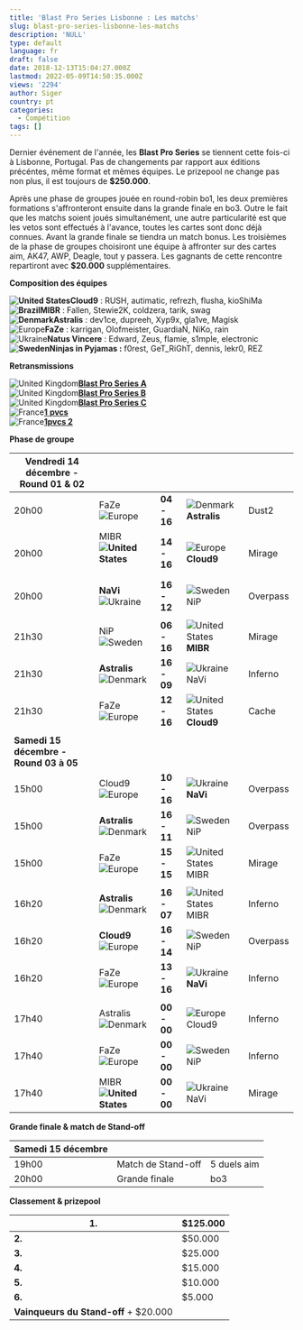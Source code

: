 ```yaml
---
title: 'Blast Pro Series Lisbonne : Les matchs'
slug: blast-pro-series-lisbonne-les-matchs
description: 'NULL'
type: default
language: fr
draft: false
date: 2018-12-13T15:04:27.000Z
lastmod: 2022-05-09T14:50:35.000Z
views: '2294'
author: Siger
country: pt
categories:
  - Compétition
tags: []
---
```

Dernier événement de l'année, les **Blast Pro Series** se tiennent cette fois-ci à Lisbonne, Portugal. Pas de changements par rapport aux éditions précéntes, même format et mêmes équipes. Le prizepool ne change pas non plus, il est toujours de **$250.000**.  
  
Après une phase de groupes jouée en round-robin bo1, les deux premières formations s'affronteront ensuite dans la grande finale en bo3\. Outre le fait que les matchs soient joués simultanément, une autre particularité est que les vetos sont effectués à l'avance, toutes les cartes sont donc déjà connues. Avant la grande finale se tiendra un match bonus. Les troisièmes de la phase de groupes choisiront une équipe à affronter sur des cartes aim, AK47, AWP, Deagle, tout y passera. Les gagnants de cette rencontre repartiront avec **$20.000** supplémentaires.

**Composition des équipes**

**![United States](/images/countries/us.svg)⁠⁠Cloud9** : RUSH, autimatic, refrezh, flusha, kioShiMa  
**![Brazil](/images/countries/br.svg)⁠MIBR** : Fallen, Stewie2K, coldzera, tarik, swag  
**![Denmark](/images/countries/dk.svg)⁠Astralis** : dev1ce, dupreeh, Xyp9x, gla1ve, Magisk  
![Europe](/images/countries/eu.svg)⁠**FaZe** : karrigan, Olofmeister, GuardiaN, NiKo, rain  
![Ukraine](/images/countries/ua.svg)⁠**Natus Vincere** : Edward, Zeus, flamie, s1mple, electronic  
**![Sweden](/images/countries/se.svg)⁠⁠Ninjas in Pyjamas :** f0rest, GeT\_RiGhT, dennis, lekr0, REZ

**Retransmissions**

![United Kingdom](/images/countries/gb.svg)⁠[**Blast Pro Series A**](https://twitch.tv/blastproseries)  
![United Kingdom](/images/countries/gb.svg)⁠[**Blast Pro Series B**](https://twitch.tv/blastproseries%5Fb)  
![United Kingdom](/images/countries/gb.svg)⁠[**Blast Pro Series C**](https://twitch.tv/blastproseries%5Fc)  
![France](/images/countries/fr.svg)⁠[**1** **pvcs**](https://www.twitch.tv/1pvcs)   
![France](/images/countries/fr.svg)⁠[**1pvcs 2**](http://twitch.tv/1pvcs2)

**Phase de groupe**

| **Vendredi 14 décembre - Round 01 & 02** |                                                        |                  |                                                        |          |
| ---------------------------------------- | ------------------------------------------------------ | ---------------- | ------------------------------------------------------ | -------- |
| 20h00                                    | FaZe ![Europe](/images/countries/eu.svg)⁠ ⁠            | **04 \- 16**     | ![Denmark](/images/countries/dk.svg)⁠**Astralis**      | Dust2    |
| 20h00                                    | MIBR **![United States](/images/countries/us.svg)⁠** ⁠ | **14 \- 16**     | ![Europe](/images/countries/eu.svg)⁠⁠**Cloud9**        | Mirage   |
| 20h00                                    | **NaVi**![Ukraine](/images/countries/ua.svg)⁠ ⁠        | **16** **\- 12** | ![Sweden](/images/countries/se.svg)⁠NiP                | Overpass |
| |                                        |                                                        |                  |                                                        |          |
| 21h30                                    | NiP ![Sweden](/images/countries/se.svg)⁠               | **06 \- 16**     | ![United States](/images/countries/us.svg)**⁠MIBR**    | Mirage   |
| 21h30                                    | **Astralis** ![Denmark](/images/countries/dk.svg)      | **16** **\- 09** | ![Ukraine](/images/countries/ua.svg)⁠NaVi              | Inferno  |
| 21h30                                    | FaZe ![Europe](/images/countries/eu.svg)               | **12 \- 16**     | ![United States](/images/countries/us.svg)⁠⁠**Cloud9** | Cache    |
| |                                        |                                                        |                  |                                                        |          |
| **Samedi 15 décembre - Round 03 à 05**   |                                                        |                  |                                                        |          |
| 15h00                                    | Cloud9 ![Europe](/images/countries/eu.svg)⁠            | **10 \- 16**     | ![Ukraine](/images/countries/ua.svg)**⁠NaVi**          | Overpass |
| 15h00                                    | **Astralis** ![Denmark](/images/countries/dk.svg)      | **16** **\- 11** | ![Sweden](/images/countries/se.svg)⁠NiP                | Overpass |
| 15h00                                    | FaZe ![Europe](/images/countries/eu.svg)               | **15 - 15**      | ![United States](/images/countries/us.svg)⁠⁠MIBR       | Mirage   |
| |                                        |                                                        |                  |                                                        |          |
| 16h20                                    | **Astralis** ![Denmark](/images/countries/dk.svg)      | **16** **\- 07** | ![United States](/images/countries/us.svg)⁠MIBR        | Inferno  |
| 16h20                                    | **Cloud9** ![Europe](/images/countries/eu.svg)⁠        | **16** **\- 14** | ![Sweden](/images/countries/se.svg)⁠NiP                | Overpass |
| 16h20                                    | FaZe ![Europe](/images/countries/eu.svg)               | **13 \- 16**     | ![Ukraine](/images/countries/ua.svg)**⁠NaVi**          | Inferno  |
| |                                        |                                                        |                  |                                                        |          |
| 17h40                                    | Astralis![Denmark](/images/countries/dk.svg)⁠          | **00 - 00**      | ![Europe](/images/countries/eu.svg)⁠⁠Cloud9            | Inferno  |
| 17h40                                    | FaZe ![Europe](/images/countries/eu.svg)               | **00 - 00**      | ![Sweden](/images/countries/se.svg)⁠NiP                | Inferno  |
| 17h40                                    | MIBR **![United States](/images/countries/us.svg)**⁠   | **00 - 00**      | ![Ukraine](/images/countries/ua.svg)⁠NaVi              | Mirage   |

  
**Grande finale & match de Stand-off**

| **Samedi 15 décembre** |                    |             |
| ---------------------- | ------------------ | ----------- |
| 19h00                  | Match de Stand-off | 5 duels aim |
| 20h00                  | Grande finale      | bo3         |

  
**Classement & prizepool**

| **1.**                                 | $125.000 |
| -------------------------------------- | -------- |
| **2.**                                 | $50.000  |
| **3.**                                 | $25.000  |
| **4.**                                 | $15.000  |
| **5.**                                 | $10.000  |
| **6.**                                 | $5.000   |
| **Vainqueurs du Stand-off** \+ $20.000 |          |
